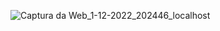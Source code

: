 ![Captura da Web_1-12-2022_202446_localhost](https://user-images.githubusercontent.com/100007663/205185798-d40d98fe-41b9-4bf9-a62b-03e6bd0a7196.jpeg)
